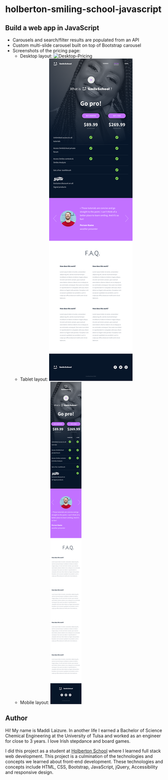 # holberton-smiling-school-javascript

## Build a web app in JavaScript
- Carousels and search/filter results are populated from an API
- Custom multi-slide carousel built on top of Bootstrap carousel
- Screenshots of the pricing page:
  - Desktop layout:
![Desktop-Pricing](images/02_SMILESCHOOL_PRICING_desktop@2x.png)
  - Tablet layout:
![Tablet-Pricing](images/02_SMILESCHOOL_PRICING_tablet@2x.png)
  - Mobile layout:
![Mobile-Pricing](images/02_SMILESCHOOL_PRICING_mobile@2x.png)

## Author

Hi! My name is Maddi Laizure. In another life I earned a Bachelor of Science Chemical Engineering at the University of Tulsa and worked as an engineer for close to 3 years. I love Irish stepdance and board games.

I did this project as a student at [Holberton School](https://holbertontulsa.com/) where I learned full stack web development. This project is a culmination of the technologies and concepts we learned about front-end development. These technologies and concepts include HTML, CSS, Bootstrap, JavaScript, jQuery, Accessibility and responsive design.
